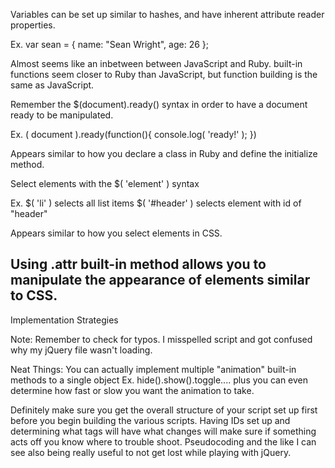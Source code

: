 Variables can be set up similar to hashes, and have inherent attribute reader properties.

Ex. var sean = {
	name: "Sean Wright",
	age: 26
};

Almost seems like an inbetween between JavaScript and Ruby. built-in functions seem closer to Ruby than JavaScript, but function building is the same as JavaScript.

Remember the $(document).ready() syntax in order to have a document ready to be manipulated.

Ex. ( document ).ready(function(){
	console.log( 'ready!' );
})

Appears similar to how you declare a class in Ruby and define the initialize method.

Select elements with the $( 'element' ) syntax

Ex. $( 'li' ) selects all list items
$( '#header' ) selects element with id of "header"

Appears similar to how you select elements in CSS.

Using .attr built-in method allows you to manipulate the appearance of elements similar to CSS.
------
Implementation Strategies

Note: Remember to check for typos. I misspelled script and got confused why my jQuery file wasn't loading.

Neat Things: You can actually implement multiple "animation" built-in methods to a single object Ex. hide().show().toggle.... plus you can even determine how fast or slow you want the animation to take.

Definitely make sure you get the overall structure of your script set up first before you begin building the various scripts. Having IDs set up and determining what tags will have what changes will make sure if something acts off you know where to trouble shoot. Pseudocoding and the like I can see also being really useful to not get lost while playing with jQuery.